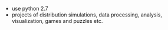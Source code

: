 - use python 2.7
- projects of distribution simulations, data processing, analysis, visualization, games and puzzles etc.
